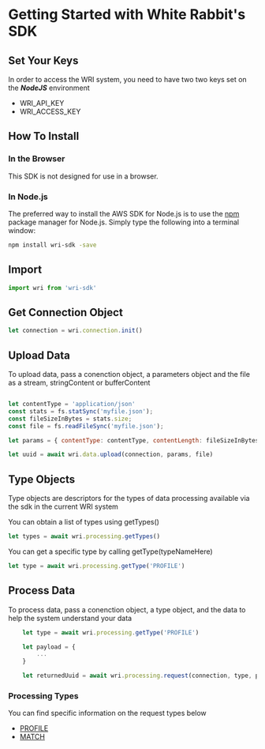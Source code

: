 
# Getting Started with White Rabbit's SDK
## Set Your Keys

In order to access the WRI system, you need to have two two keys set on the **_NodeJS_** environment
* WRI_API_KEY
* WRI_ACCESS_KEY

## How To Install

### In the Browser

This SDK is not designed for use in a browser. 

### In Node.js

The preferred way to install the AWS SDK for Node.js is to use the
[npm](http://npmjs.org) package manager for Node.js. Simply type the following
into a terminal window:

```sh
npm install wri-sdk -save
```


## Import 

```javascript
import wri from 'wri-sdk'
```

## Get Connection Object
```javascript
let connection = wri.connection.init()
```

## Upload Data

To upload data, pass a conenction object, a parameters object and the file as a stream, stringContent or bufferContent 

```javascript

let contentType = 'application/json'
const stats = fs.statSync('myfile.json');
const fileSizeInBytes = stats.size;
const file = fs.readFileSync('myfile.json');

let params = { contentType: contentType, contentLength: fileSizeInBytes }

let uuid = await wri.data.upload(connection, params, file)
```

## Type Objects
Type objects are descriptors for the types of data processing available via the sdk in the current WRI system 

You can obtain a list of types using getTypes()
```javascript
let types = await wri.processing.getTypes()
```

You can get a specific type by calling getType(typeNameHere)
```javascript
let type = await wri.processing.getType('PROFILE')
```


## Process Data

To process data, pass a conenction object, a type object, and the data to help the system understand your data

```javascript
    let type = await wri.processing.getType('PROFILE')

    let payload = {
        ...
    }

    let returnedUuid = await wri.processing.request(connection, type, payload)
```

### Processing Types

You can find specific information on the request types below
* [PROFILE](profile.md) 
* [MATCH](match.md) 





